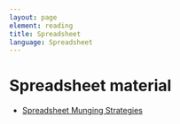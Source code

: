 ```yaml
---
layout: page
element: reading
title: Spreadsheet 
language: Spreadsheet
---
```


# Spreadsheet material
- [Spreadsheet Munging Strategies](https://nacnudus.github.io/spreadsheet-munging-strategies/)

